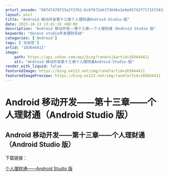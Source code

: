 ```yaml
---
arturl_encode: "68747470733a2f2f62:6c6f672e6373646e2e6e65742f71715f34313435383230372f:61727469636c652f64657461696c732f313033363434343131"
layout: post
title: "Android-移动开发第十三章个人理财通Android-Studio-版"
date: 2023-10-13 13:41:19 +08:00
description: "Android 移动开发——第十三章——个人理财通（Android Studio 版"
keywords: "dececo studio开发理财系统"
categories: ['Android']
tags: ['无标签']
artid: "103644411"
image:
    path: https://api.vvhan.com/api/bing?rand=sj&artid=103644411
    alt: "Android-移动开发第十三章个人理财通Android-Studio-版"
render_with_liquid: false
featuredImage: https://bing.ee123.net/img/rand?artid=103644411
featuredImagePreview: https://bing.ee123.net/img/rand?artid=103644411
---
```


# Android 移动开发——第十三章——个人理财通（Android Studio 版）

## Android 移动开发——第十三章——个人理财通（Android Studio 版）

下载链接：
  
[个人理财通——Android Studio 版](https://download.csdn.net/download/qq_41458207/12044809)